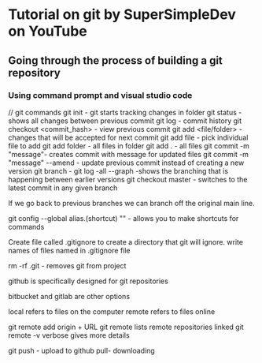 # Tutorial on git by SuperSimpleDev on YouTube
## Going through the process of building a git repository
### Using command prompt and visual studio code

// git commands
git init - git starts tracking changes in folder
git status - shows all changes between previous commit
git log - commit history
git checkout <commit_hash> - view previous commit
git add <file/folder> - changes that will be accepted for next commit
    git add file - pick individual file to add
    git add folder - all files in folder
    git add . - all files
git commit -m "message"- creates commit with message for updated files
    git commit -m "message" --amend - update previous commit instead of creating a new version
git branch -
git log -all --graph -shows the branching that is happening between earlier versions
git checkout master - switches to the latest commit in any given branch

If we go back to previous branches we can branch off the original main line.

git config --global alias.(shortcut) "" - allows you to make shortcuts for commands

Create file called .gitignore to create a directory that git will ignore.
write names of files named in .gitignore file

rm -rf .git - removes git from project

github is specifically designed for git repositories

bitbucket and gitlab are other options

local refers to files on the computer
remote refers to files online

git remote add origin + URL
git remote lists remote repositories linked
git remote -v  verbose gives more details

git push - upload to github
pull- downloading